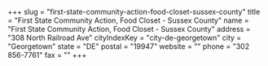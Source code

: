 +++
slug = "first-state-community-action-food-closet-sussex-county"
title = "First State Community Action, Food Closet - Sussex County"
name = "First State Community Action, Food Closet - Sussex County"
address = "308 North Railroad Ave"
cityIndexKey = "city-de-georgetown"
city = "Georgetown"
state = "DE"
postal = "19947"
website = ""
phone = "302 856-7761"
fax = ""
+++
